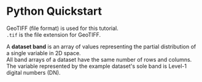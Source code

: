 # Python Quickstart

GeoTIFF (file format) is used for this tutorial.  
`.tif` is the file extension for GeoTIFF.  

A **dataset band** is an array of values representing the partial distribution of a single variable in 2D space.  
All band arrays of a dataset have the same number of rows and columns.  
The variable represented by the example dataset's sole band is Level-1 digital numbers (DN).  

